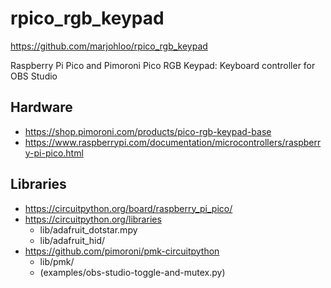 # rpico_rgb_keypad

https://github.com/marjohloo/rpico_rgb_keypad

Raspberry Pi Pico and Pimoroni Pico RGB Keypad: Keyboard controller for OBS Studio

## Hardware

* https://shop.pimoroni.com/products/pico-rgb-keypad-base
* https://www.raspberrypi.com/documentation/microcontrollers/raspberry-pi-pico.html

## Libraries

* https://circuitpython.org/board/raspberry_pi_pico/
* https://circuitpython.org/libraries
  * lib/adafruit_dotstar.mpy
  * lib/adafruit_hid/
* https://github.com/pimoroni/pmk-circuitpython
  * lib/pmk/
  * (examples/obs-studio-toggle-and-mutex.py)

